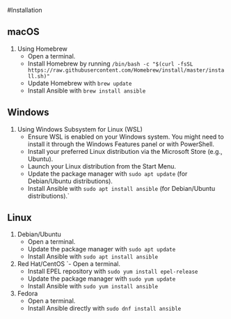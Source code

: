 #Installation

## macOS

1.  Using Homebrew
    - Open a terminal.
    - Install Homebrew by running `/bin/bash -c "$(curl -fsSL https://raw.githubusercontent.com/Homebrew/install/master/install.sh)"`
    - Update Homebrew with `brew update`
    - Install Ansible with `brew install ansible`

## Windows

1.  Using Windows Subsystem for Linux (WSL)
    - Ensure WSL is enabled on your Windows system. You might need to install it through the Windows Features panel or with PowerShell.
    - Install your preferred Linux distribution via the Microsoft Store (e.g., Ubuntu).
    - Launch your Linux distribution from the Start Menu.
    - Update the package manager with `sudo apt update` (for Debian/Ubuntu distributions).
    - Install Ansible with `sudo apt install ansible` (for Debian/Ubuntu distributions).`

## Linux
1.  Debian/Ubuntu
    - Open a terminal.
    - Update the package manager with `sudo apt update`
    - Install Ansible with `sudo apt install ansible`
2.  Red Hat/CentOS
    `- Open a terminal.
    - Install EPEL repository with `sudo yum install epel-release`
    - Update the package manager with `sudo yum update`
    - Install Ansible with `sudo yum install ansible`
3.  Fedora
    - Open a terminal.
    - Install Ansible directly with `sudo dnf install ansible`